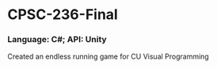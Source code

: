 # CPSC-236-Final
### Language: C#; API: Unity
Created an endless running game for CU Visual Programming
